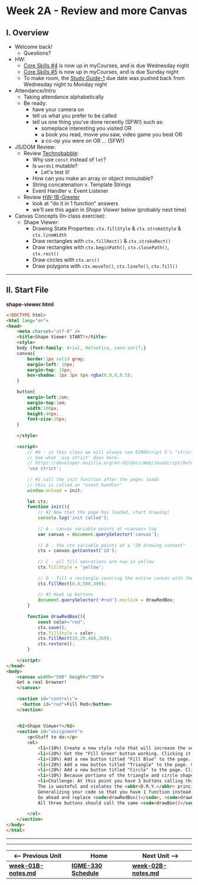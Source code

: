 # Week 2A - Review and more Canvas

## I. Overview

- Welcome back!
  - Questions?
- HW:
  - [Core Skills #4](https://github.com/tonethar/IGME-330-Master/blob/master/notes/4-adding-controls.md) is now up in myCourses, and is due Wednesday night
  - [Core Skills #5](https://github.com/tonethar/IGME-330-Master/blob/master/notes/5-write-some-code.md) is now up in myCourses, and is due Sunday night
  - To make room, the [Study Guide-1](https://github.com/tonethar/IGME-330-Master/blob/master/notes/HW-SG-1.md) due date was pushed back from Wednesday night to Monday night
- Attendance/Intro
  - Taking attendance alphabetically
  - Be ready:
    - have your camera on
    - tell us what you prefer to be called
    - tell us one thing you’ve done recently (SFW!) such as:
      - someplace interesting you visited OR
      - a book you read, movie you saw, video game you beat OR
      - a co-op you were on OR ... (SFW!)
- JS/DOM Review:
  - Review [Technobabble](https://github.com/tonethar/IGME-330-Master/blob/master/notes/HW-technobabble.md):
    - Why use `const` instead of `let`?
    - Is `words1` mutable?
      - Let's test it!
    - How can you make an array or object *immutable*?
    - String concatenation v. Template Strings
    - Event Handler v. Event Listener
  - Review [HW-1B-Greeter](https://github.com/tonethar/IGME-330-Spring-2021/blob/main/weekly/week-01B-notes.md)
    - look at "do it in 1 function" answers
    - we'll see this again in *Shape Viewer* below (probably next time)
- Canvas Concepts (In-class exercise):
  - Shape Viewer:
    - Drawing State Properties: `ctx.fillStyle` & `ctx.strokeStyle` & `ctx.lineWidth`
    - Draw rectangles with `ctx.fillRect()` & `ctx.strokeRect()`
    - Draw rectangles with `ctx.beginPath()`, `ctx.closePath()`, `ctx.rect()`
    - Draw circles with `ctx.arc()`
    - Draw polygons with `ctx.moveTo()`, `ctx.lineTo()`, `ctx.fill()`

<hr>

## II. Start File

**shape-viewer.html**

```html
<!DOCTYPE html>
<html lang="en">
<head>
	<meta charset="utf-8" />
	<title>Shape Viewer START!</title>
	<style>
	body {font-family: Arial, Helvetica, sans-serif;}
	canvas{
		border:1px solid gray;
		margin-left: 10px;
		margin-top: 10px;
		box-shadow: 3px 3px 6px rgba(0,0,0,0.5);
	}
	
	button{
		margin-left:2em;
		margin-top:1em;
		width:100px;
		height:40px;
		font-size:18px;
	}
	
	</style>
	
	<script>
		// #0 - in this class we will always use ECMAScript 5's "strict" mode
		// See what 'use strict' does here:
		// https://developer.mozilla.org/en-US/docs/Web/JavaScript/Reference/Functions_and_function_scope/Strict_mode
		'use strict';
		
		// #1 call the init function after the pages loads
		// this is called an "event handler"
		window.onload = init;
	
		let ctx;
		function init(){
			// #2 Now that the page has loaded, start drawing!
			console.log('init called');
			
			// A - canvas variable points at <canvas> tag
			var canvas = document.querySelector('canvas');
			
			// B - the ctx variable points at a "2D drawing context"
			ctx = canvas.getContext('2d');	
			
			// C - all fill operations are now in yellow
			ctx.fillStyle = 'yellow'; 
			
			// D - fill a rectangle covering the entire canvas with the current fill color
			ctx.fillRect(0,0,500,300); 
			
			// #3 Hook up buttons
			document.querySelector('#red').onclick = drawRedBox;
		}
		
		function drawRedBox(){
			const color="red";
			ctx.save();
			ctx.fillStyle = color;
			ctx.fillRect(20,20,460,260); 
			ctx.restore();
		}
		
	</script>
</head>
<body>
	<canvas width="500" height="300">
	Get a real browser!
	</canvas>
	
	<section id="controls">
	  <button id="red">Fill Red</button>
	</section>
	
	
	<h2>Shape Viewer!</h2>
	<section id="assignment">
		<p>Stuff to do:</p>
		<ol>
			<li>(10%) Create a new style rule that will increase the vertical space between <code>&lt;li&gt;</code> tags on the page - try setting the <code>margin-bottom</code> property.</li>
			<li>(20%) Get the "Fill Green" button working. Clicking it should draw a green rectangle on the canvas. In your code, use the hexadecimal value for green rather than the CSS keyword.</li>
			<li>(20%) Add a new button titled "Fill Blue" to the page. Clicking it should draw a blue rectangle on the canvas. Be sure to draw the rectangle using <code>rect()</code> - and NOT <code>ctx.fillRect()</code></li>
			<li>(20%) Add a new button titled "Triangle" to the page. Clicking it should fill a magenta triangle with a 10-pixel thick green stroke on the canvas. Be sure that you can see ALL 10-pixels of the stroke.</li>
			<li>(20%) Add a new button titled "Circle" to the page. Clicking it should fill a 100-pixel radius purple circle with a 5-pixel thick white stroke on the canvas. Be sure that you can see ALL 5-pixels of the stroke.</li>
			<li>(10%) Because portions of the triangle and circle shapes may still be visible when you click other buttons, add code to effectively "clear" the image by re-drawing the 500x300-pixel yellow background. Add this to any function where its necessary.</li>
			<li>Challenge: At this point you have 3 buttons calling three different functions that all do basically the same thing. 
			The is wasteful and violates the <abbr>D.R.Y.</abbr> principle of Software engineering ("<b>D</b>on't <b>R</b>epeat <b>Y</b>ourself"). 
			Generalizing your code so that you have 1 function instead of 3 (i.e. <em>Procedural Abstraction</em>) would probably be a good idea. 
			Go ahead and replace <code>drawRedBox()</code>, <code>drawGreenBox()</code>, and <code>drawBlueBox()</code> with a function named <code>drawBox()</code>. 
			All three buttons should call the same <code>drawBox()</code> function, and draw the appropriate color box based on the button that was clicked. (This is trickier than you might think, and there are at least 3 ways to do it)</li>
			
		</ol>
	</section>
</body>
</html>
```




<!--
Today we will: 
- Take a look at the *ScreenSaver* submissions
- Answer any questions from last week
- (Here are some additional review questions about JS and the DOM - we don't have time to review all of them today - but you should look these over at some point  [review-1.md](https://github.com/tonethar/IGME-330-Master/blob/master/notes/review-1.md))
- Talk about *Randomness & Aesthetics*
- Learn a little more about the Canvas API
- Refactor and add features to our screen savers
-->

<!--
## II. Required Reading & Assignments (*see myCourses for due dates*)
 Shape Viewer HW [HW-shape-viewer.md](https://github.com/tonethar/IGME-330-Master/blob/master/notes/HW-shape-viewer.md)
- This is a potential [Project 1 - *Interactive Sandbox*](../projects/project-1.md) "starter" [HW-Lorenz Attractor](https://github.com/tonethar/IGME-330-Master/blob/master/notes/HW-lorenz-attractor.md)
- Study Guide-2 [HW-SG-2.md](https://github.com/tonethar/IGME-330-Master/blob/master/notes/HW-SG-2.md)
-->

<!--
## III. Extra Credit Opportunity (*see myCourses for due dates*)
- This is a potential [Project 1 - *Interactive Sandbox*](../projects/project-1.md) "starter"  [HW-Random Walker](https://github.com/tonethar/IGME-330-Master/blob/master/notes/HW-random-walker.md)
-->

<!--
## IV. Presentations
- [Randomness and Aesthetics](https://github.com/tonethar/IGME-330-Master/blob/master/notes/randomness-1.md)
- [Canvas-2 More Canvas](https://github.com/tonethar/IGME-330-Master/blob/master/notes/canvas-2.md) - drawing rings, polygons, `ctx.arcTo()`, `ctx.lineJoin`, line dashes
-->

<!--
## V. HW Assignment - *Screen Saver with Controls*
We will keep working on the Screen Saver:
- add a checkbox to control whether or not rectangles appear
- add **Pause** and **Play** buttons
- create a `drawRectangle()` helper function
- write code that "spray paints" rectangles onto the canvas when we click on it (e.g. like Jackson Pollock, but with digital rectangles instead)
- see videos "Screen Saver with Controls 1-4" below!
- see dropbox for due date
-->

<!--
**Here's the HTML & CSS for the UI - for your copy/paste pleasure!**

```html
<section>
  <button id="playButton">Play</button> <button id="pauseButton">Pause</button>
</section>
<section>
  <span><input type="checkbox" id="rectanglesCB" checked><label for="rectanglesCB">Create Rectangles</label></span>
</section>
<section>
  <p>Click on the screen to "spraypaint" rectangles (you probably want the screensaver to be paused)</p>
</section>
```

```css
body{
  font-family: sans-serif;
}
	
canvas{
  border:1px solid gray;
}
	
button{
  font-size:1.2em;
}

section{
  margin:.5em 0 .5em 0;
}
```
-->


<!--
**This helper code will come in handy when we want to determine where the user clicked on the canvas:**
```js
canvas.onclick = canvasClicked;

function canvasClicked(e){
  let rect = e.target.getBoundingClientRect();
  let mouseX = e.clientX - rect.x;
  let mouseY = e.clientY - rect.y;
  console.log(mouseX,mouseY);
}
```

## VI. Totally optional stuff you should do on your own

**\*\*Here are some optional (challenges) for you:\*\***

- add checkboxes to control the production of lines and circles
- create functions named `drawLine()` and `drawCircle()` (similar to `drawRectangle()` from the demo)
- create a `drawRing()` method that accepts an `innerRadius` and an `outerRadius` parameter (among others) and creates a ring like we did in Canvas-2 above.
- add a `linedash` parameter to `drawRectangle()`, `drawLine()` and `drawCircle()`, and utilize it if the developer passes in an array
- create a `drawTriangle()` function that accepts `width` and `height` parameters (among others) and draws a triangle like we did in Canvas-2 above

    
## VII. Reference
- https://developer.mozilla.org/en-US/docs/Web/API/CanvasRenderingContext2D

## VIII. Videos of lecture & demos

We aren't always going to have video links, but here is a re-cap of today's major topics:

- [Screen Saver With Controls-1 (12:33)](https://video.rit.edu/Watch/screen-saver-with-controls-1) - Adding a checkbox
- [Screen Saver With Controls-2 (06:53)](https://video.rit.edu/Watch/screen-saver-with-controls-2) - Adding Pause & Play buttons\*
- [Screen Saver With Controls-3 (14:01)](https://video.rit.edu/Watch/screen-saver-with-controls-3) - Creating a helper function 
- [Screen Saver With Controls-4 (08:59)](https://video.rit.edu/Watch/screen-saver-with-controls-4) - Adding mouse interaction

<hr>

The following two videos continue with the Screen Saver, and show you a technique for creating an external JS library using an IIFE - *Immediately Invoked Function Expression*. This is a requirement of Project 1. We will be covering this topic in class next week, but the video links are provided in case you are interested in learning this now:

- [Screen Saver With Controls-5 (22:06)](https://video.rit.edu/Watch/screen-saver-with-controls-5) - Getting rid of "magic numbers" and using an IIFE to remove our variables and functions from global scope
- [Screen Saver With Controls-6 (15:35)](https://video.rit.edu/Watch/screen-saver-with-controls-6) - Creating an ES5 Style JS Library with an IIFE

<hr><hr>

 \* ***If you code the Play button the way we did in the video, there's a problem. Click the Play button repeatedly and you'll see what the issue is. Go ahead and try to fix this - you can do so with just one line of code.***
 
 -->
 
<hr><hr>

| <-- Previous Unit | Home | Next Unit -->
| --- | --- | --- 
| [**week-01B-notes.md**](week-01B-notes.md)     |  [**IGME-330 Schedule**](../schedule.md) | [**week-02B-notes.md**](week-02B-notes.md)
